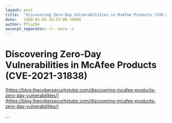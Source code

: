 ```yaml
---
layout: post
title:  "Discovering Zero-Day Vulnerabilities in McAfee Products (CVE-2021-31838)"
date:   1990-01-01 19:55:00 +0000
author: PfiatDe
excerpt_separator: <!--more-->
---
```


# Discovering Zero-Day Vulnerabilities in McAfee Products (CVE-2021-31838)

[https://blog.thecybersecuritytutor.com/discovering-mcafee-products-zero-day-vulnerabilities/](https://blog.thecybersecuritytutor.com/discovering-mcafee-products-zero-day-vulnerabilities/)

...
<!--more-->
